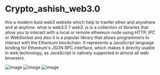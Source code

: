 # Crypto_ashish_web3.0
this a modern buid web3 website which help to tranfer ether and anywhere and at anytime.
what is web3.0 ? 
web3. js is a collection of libraries that allow you to interact with a local or remote ethereum node using HTTP, IPC or WebSocket and also it is a popular library that allows programmers to interact with the Ethereum blockchain. It represents a JavaScript language binding for Ethereum's JSON RPC interface, which makes it directly usable in web technology, as JavaScript is natively supported in almost all web browsers.

![image](https://user-images.githubusercontent.com/87383186/148682140-ff18da86-1684-446e-b966-3d74e27ccba6.png)
![image](https://user-images.githubusercontent.com/87383186/148682104-89de0f62-9dd9-4343-b57c-316959500961.png)
![image](https://user-images.githubusercontent.com/87383186/148682054-0eab70de-e93c-4abc-a7ac-ac32caceae32.png)






